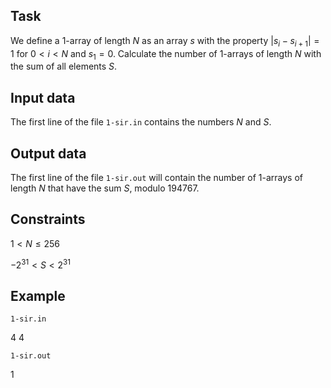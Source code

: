 ## Task

We define a 1-array of length $N$ as an array $s$ with the property $|s_i - s_{i+1}| = 1$ for $0 < i < N$ and $s_1 = 0$. Calculate the number of 1-arrays of length $N$ with the sum of all elements $S$.

## Input data

The first line of the file `1-sir.in` contains the numbers $N$ and $S$.

## Output data

The first line of the file `1-sir.out` will contain the number of 1-arrays of length $N$ that have the sum $S$, modulo 194767.

## Constraints

$1 < N \leq 256$

$-2^{31} < S < 2^{31}$

## Example

`1-sir.in`

4 4

`1-sir.out`

1